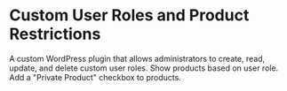 # Custom User Roles and Product Restrictions
A custom WordPress plugin that allows administrators to create, read, update, and delete custom user roles. Show products based on user role. Add a "Private Product" checkbox to products.
